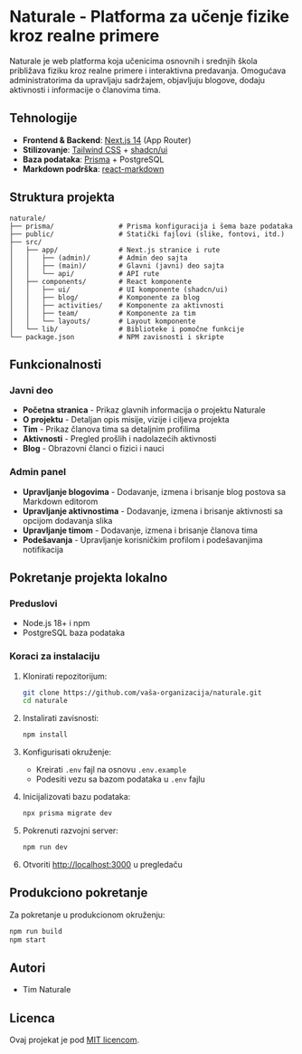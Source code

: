 # Naturale - Platforma za učenje fizike kroz realne primere

Naturale je web platforma koja učenicima osnovnih i srednjih škola približava fiziku kroz realne primere i interaktivna predavanja. Omogućava administratorima da upravljaju sadržajem, objavljuju blogove, dodaju aktivnosti i informacije o članovima tima.

## Tehnologije

- **Frontend & Backend**: [Next.js 14](https://nextjs.org/) (App Router)
- **Stilizovanje**: [Tailwind CSS](https://tailwindcss.com/) + [shadcn/ui](https://ui.shadcn.com/)
- **Baza podataka**: [Prisma](https://www.prisma.io/) + PostgreSQL
- **Markdown podrška**: [react-markdown](https://github.com/remarkjs/react-markdown)

## Struktura projekta

```
naturale/
├── prisma/                # Prisma konfiguracija i šema baze podataka
├── public/                # Statički fajlovi (slike, fontovi, itd.)
├── src/
│   ├── app/               # Next.js stranice i rute
│   │   ├── (admin)/       # Admin deo sajta
│   │   ├── (main)/        # Glavni (javni) deo sajta
│   │   └── api/           # API rute
│   ├── components/        # React komponente
│   │   ├── ui/            # UI komponente (shadcn/ui)
│   │   ├── blog/          # Komponente za blog
│   │   ├── activities/    # Komponente za aktivnosti
│   │   ├── team/          # Komponente za tim
│   │   └── layouts/       # Layout komponente
│   └── lib/               # Biblioteke i pomočne funkcije
└── package.json           # NPM zavisnosti i skripte
```

## Funkcionalnosti

### Javni deo

- **Početna stranica** - Prikaz glavnih informacija o projektu Naturale
- **O projektu** - Detaljan opis misije, vizije i ciljeva projekta
- **Tim** - Prikaz članova tima sa detaljnim profilima
- **Aktivnosti** - Pregled prošlih i nadolazećih aktivnosti
- **Blog** - Obrazovni članci o fizici i nauci

### Admin panel

- **Upravljanje blogovima** - Dodavanje, izmena i brisanje blog postova sa Markdown editorom
- **Upravljanje aktivnostima** - Dodavanje, izmena i brisanje aktivnosti sa opcijom dodavanja slika
- **Upravljanje timom** - Dodavanje, izmena i brisanje članova tima
- **Podešavanja** - Upravljanje korisničkim profilom i podešavanjima notifikacija

## Pokretanje projekta lokalno

### Preduslovi

- Node.js 18+ i npm
- PostgreSQL baza podataka

### Koraci za instalaciju

1. Klonirati repozitorijum:
   ```bash
   git clone https://github.com/vaša-organizacija/naturale.git
   cd naturale
   ```

2. Instalirati zavisnosti:
   ```bash
   npm install
   ```

3. Konfigurisati okruženje:
   - Kreirati `.env` fajl na osnovu `.env.example`
   - Podesiti vezu sa bazom podataka u `.env` fajlu

4. Inicijalizovati bazu podataka:
   ```bash
   npx prisma migrate dev
   ```

5. Pokrenuti razvojni server:
   ```bash
   npm run dev
   ```

6. Otvoriti [http://localhost:3000](http://localhost:3000) u pregledaču

## Produkciono pokretanje

Za pokretanje u produkcionom okruženju:

```bash
npm run build
npm start
```

## Autori

- Tim Naturale

## Licenca

Ovaj projekat je pod [MIT licencom](LICENSE).
